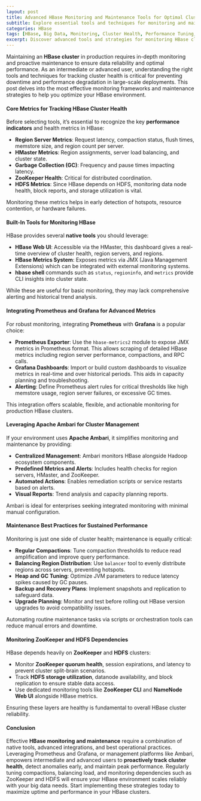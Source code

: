```yaml
---
layout: post  
title: Advanced HBase Monitoring and Maintenance Tools for Optimal Cluster Performance  
subtitle: Explore essential tools and techniques for monitoring and maintaining HBase clusters to ensure peak health and performance  
categories: HBase  
tags: [HBase, Big Data, Monitoring, Cluster Health, Performance Tuning, Apache Hadoop, Data Management]  
excerpt: Discover advanced tools and strategies for monitoring HBase clusters, tracking health metrics, and maintaining performance for scalable big data applications.  
---
```

Maintaining an **HBase cluster** in production requires in-depth monitoring and proactive maintenance to ensure data reliability and optimal performance. As an intermediate or advanced user, understanding the right tools and techniques for tracking cluster health is critical for preventing downtime and performance degradation in large-scale deployments. This post delves into the most effective monitoring frameworks and maintenance strategies to help you optimize your HBase environment.

#### Core Metrics for Tracking HBase Cluster Health

Before selecting tools, it’s essential to recognize the key **performance indicators** and health metrics in HBase:

- **Region Server Metrics**: Request latency, compaction status, flush times, memstore size, and region count per server.
- **HMaster Metrics**: Region assignments, server load balancing, and cluster state.
- **Garbage Collection (GC)**: Frequency and pause times impacting latency.
- **ZooKeeper Health**: Critical for distributed coordination.
- **HDFS Metrics**: Since HBase depends on HDFS, monitoring data node health, block reports, and storage utilization is vital.

Monitoring these metrics helps in early detection of hotspots, resource contention, or hardware failures.

#### Built-In Tools for Monitoring HBase

HBase provides several **native tools** you should leverage:

- **HBase Web UI**: Accessible via the HMaster, this dashboard gives a real-time overview of cluster health, region servers, and regions.
- **HBase Metrics System**: Exposes metrics via JMX (Java Management Extensions) which can be integrated with external monitoring systems.
- **hbase shell** commands such as `status`, `regioninfo`, and `metrics` provide CLI insights into cluster state.

While these are useful for basic monitoring, they may lack comprehensive alerting and historical trend analysis.

#### Integrating Prometheus and Grafana for Advanced Metrics

For robust monitoring, integrating **Prometheus** with **Grafana** is a popular choice:

- **Prometheus Exporter**: Use the `hbase-metrics2` module to expose JMX metrics in Prometheus format. This allows scraping of detailed HBase metrics including region server performance, compactions, and RPC calls.
- **Grafana Dashboards**: Import or build custom dashboards to visualize metrics in real-time and over historical periods. This aids in capacity planning and troubleshooting.
- **Alerting**: Define Prometheus alert rules for critical thresholds like high memstore usage, region server failures, or excessive GC times.

This integration offers scalable, flexible, and actionable monitoring for production HBase clusters.

#### Leveraging Apache Ambari for Cluster Management

If your environment uses **Apache Ambari**, it simplifies monitoring and maintenance by providing:

- **Centralized Management**: Ambari monitors HBase alongside Hadoop ecosystem components.
- **Predefined Metrics and Alerts**: Includes health checks for region servers, HMaster, and ZooKeeper.
- **Automated Actions**: Enables remediation scripts or service restarts based on alerts.
- **Visual Reports**: Trend analysis and capacity planning reports.

Ambari is ideal for enterprises seeking integrated monitoring with minimal manual configuration.

#### Maintenance Best Practices for Sustained Performance

Monitoring is just one side of cluster health; maintenance is equally critical:

- **Regular Compactions**: Tune compaction thresholds to reduce read amplification and improve query performance.
- **Balancing Region Distribution**: Use `balancer` tool to evenly distribute regions across servers, preventing hotspots.
- **Heap and GC Tuning**: Optimize JVM parameters to reduce latency spikes caused by GC pauses.
- **Backup and Recovery Plans**: Implement snapshots and replication to safeguard data.
- **Upgrade Planning**: Monitor and test before rolling out HBase version upgrades to avoid compatibility issues.

Automating routine maintenance tasks via scripts or orchestration tools can reduce manual errors and downtime.

#### Monitoring ZooKeeper and HDFS Dependencies

HBase depends heavily on **ZooKeeper** and **HDFS** clusters:

- Monitor **ZooKeeper quorum health**, session expirations, and latency to prevent cluster split-brain scenarios.
- Track **HDFS storage utilization**, datanode availability, and block replication to ensure stable data access.
- Use dedicated monitoring tools like **ZooKeeper CLI** and **NameNode Web UI** alongside HBase metrics.

Ensuring these layers are healthy is fundamental to overall HBase cluster reliability.

#### Conclusion

Effective **HBase monitoring and maintenance** require a combination of native tools, advanced integrations, and best operational practices. Leveraging Prometheus and Grafana, or management platforms like Ambari, empowers intermediate and advanced users to **proactively track cluster health**, detect anomalies early, and maintain peak performance. Regularly tuning compactions, balancing load, and monitoring dependencies such as ZooKeeper and HDFS will ensure your HBase environment scales reliably with your big data needs. Start implementing these strategies today to maximize uptime and performance in your HBase clusters.
